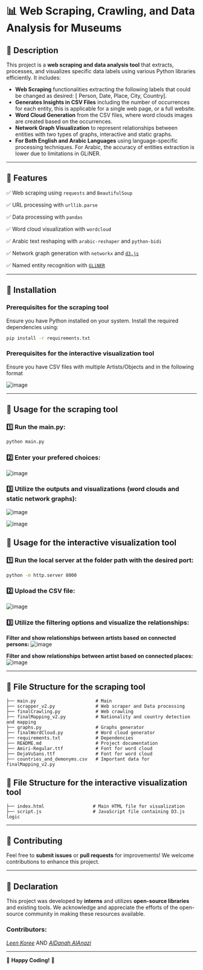# 📊 Web Scraping, Crawling, and Data Analysis for Museums

## 📝 Description

This project is a **web scraping and data analysis tool** that extracts, processes, and visualizes specific data labels using various Python libraries efficiently. It includes:
- **Web Scraping** functionalities extracting the following labels that could be changed as desired: [ Person, Date, Place, City, Country].
- **Generates Insights in CSV Files** including the number of occurrences for each entity, this is applicable for a single web page, or a full website.
- **Word Cloud Generation** from the CSV files, where word clouds images are created based on the occurrences.
- **Network Graph Visualization** to represent relationships between entities with two types of graphs, interactive and static graphs.
- **For Both English and Arabic Languages** using language-specific processing techniques. For Arabic, the accuracy of entities extraction is lower due to limitations in GLiNER.

---

## 🚀 Features

✅ Web scraping using `requests` and `BeautifulSoup`

✅ URL processing with `urllib.parse`

✅ Data processing with `pandas`

✅ Word cloud visualization with `wordcloud`

✅ Arabic text reshaping with `arabic-reshaper` and `python-bidi`

✅ Network graph generation with `networkx` and [`d3.js`](https://observablehq.com/@d3/gallery?utm_source=d3js-org&utm_medium=hero&utm_campaign=try-observable)

✅ Named entity recognition with [`GLiNER`](https://github.com/urchade/GLiNER)

---

## 🔧 Installation

### Prerequisites for the scraping tool
Ensure you have Python installed on your system. Install the required dependencies using:

```sh
pip install -r requirements.txt
```

### Prerequisites for the interactive visualization tool
Ensure you have CSV files with multiple Artists/Objects and in the following format

![image](https://github.com/user-attachments/assets/6593f809-715c-4596-8d55-bf84c25d9dfe)

---

## 📌 Usage for the scraping tool

### 1️⃣ Run the main.py:
```sh
python main.py
```

### 2️⃣ Enter your prefered choices:
![image](https://github.com/user-attachments/assets/51639781-a30c-48f9-89a0-8bfa4ec58e5e)


### 3️⃣ Utilize the outputs and visualizations (word clouds and static network graphs):
![image](https://github.com/user-attachments/assets/955250a6-545e-4f65-9afd-a8c17e248636)

![image](https://github.com/user-attachments/assets/19c903eb-59f5-428c-9fe3-6161bb4f0f11)


## 📌 Usage for the interactive visualization tool

### 1️⃣ Run the local server at the folder path with the desired port:
```sh
python -m http.server 8000
```

### 2️⃣ Upload the CSV file:
![image](https://github.com/user-attachments/assets/e54a1512-03af-4a46-9052-d2884459ffcf)


### 3️⃣ Utilize the filtering options and visualize the relationships:
**Filter and show relationships between artists based on connected persons:**
![image](https://github.com/user-attachments/assets/1525ecb5-517f-42b2-aaa5-c8ba158661a1)

**Filter and show relationships between artist based on connected places:**
![image](https://github.com/user-attachments/assets/f9355742-221b-48fb-9bd7-89a77cc7e1f2)

---

## 📂 File Structure for the scraping tool

```
├── main.py                      # Main
├── scrapper_v2.py               # Web scraper and Data processing
├── finalCrawling.py             # Web crawling
├── finalMapping_v2.py           # Nationality and country detection and mapping
├── graphs.py                    # Graphs generator
├── finalWordCloud.py            # Word cloud generator
├── requirements.txt             # Dependencies
├── README.md                    # Project documentation
├── Amiri-Regular.ttf            # Font for word cloud
├── DejaVuSans.ttf               # Font for word cloud
├── countries_and_demonyms.csv   # Important data for finalMapping_v2.py 
```

## 📂 File Structure for the interactive visualization tool

```
├── index.html                  # Main HTML file for visualization
├── script.js                   # JavaScript file containing D3.js logic 
```
---

## 🤝 Contributing
Feel free to **submit issues** or **pull requests** for improvements! We welcome contributions to enhance this project.

---

## 📢 Declaration

This project was developed by **interns** and utilizes **open-source libraries** and existing tools. We acknowledge and appreciate the efforts of the open-source community in making these resources available.

### Contributors:
*[Leen Koree](https://github.com/Leen-QM)* AND *[AlDanah AlAnazi](https://github.com/AlDanah-QM)*

---

🔗 **Happy Coding!** 🚀
